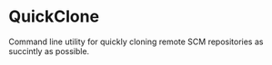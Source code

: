 # QuickClone
Command line utility for quickly cloning remote SCM repositories as succintly as possible.
